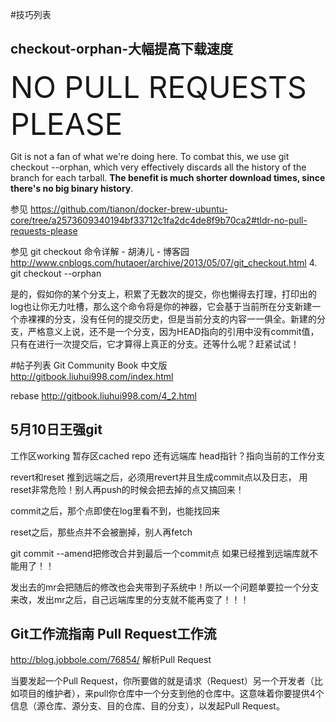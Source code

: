 

#技巧列表

## checkout-orphan-大幅提高下载速度

<font size = "10">NO PULL REQUESTS PLEASE</font>

Git is not a fan of what we're doing here. To combat this, we use git checkout --orphan, which very effectively discards all the history of the branch for each tarball. **The benefit is much shorter download times, since there's no big binary history**.

参见 <https://github.com/tianon/docker-brew-ubuntu-core/tree/a2573609340194bf33712c1fa2dc4de8f9b70ca2#tldr-no-pull-requests-please>

参见 git checkout 命令详解 - 胡涛儿 - 博客园
<http://www.cnblogs.com/hutaoer/archive/2013/05/07/git_checkout.html>
4. git checkout --orphan <branch>

是的，假如你的某个分支上，积累了无数次的提交，你也懒得去打理，打印出的log也让你无力吐槽，那么这个命令将是你的神器，它会基于当前所在分支新建一个赤裸裸的分支，没有任何的提交历史，但是当前分支的内容一一俱全。新建的分支，严格意义上说，还不是一个分支，因为HEAD指向的引用中没有commit值，只有在进行一次提交后，它才算得上真正的分支。还等什么呢？赶紧试试！

#帖子列表
Git Community Book 中文版 http://gitbook.liuhui998.com/index.html

rebase http://gitbook.liuhui998.com/4_2.html

## 5月10日王强git
 
工作区working
暂存区cached
repo
还有远端库
head指针？指向当前的工作分支
 
revert和reset
推到远端之后，必须用revert并且生成commit点以及日志，
用reset非常危险！别人再push的时候会把去掉的点又搞回来！
 
commit之后，那个点即使在log里看不到，也能找回来
 
reset之后，那些点并不会被删掉，别人再fetch
 
 
git commit --amend把修改合并到最后一个commit点
如果已经推到远端库就不能用了！！
 
 
发出去的mr会把随后的修改也会夹带到子系统中！所以一个问题单要拉一个分支来改，发出mr之后，自己远端库里的分支就不能再变了！！！

## Git工作流指南 Pull Request工作流
http://blog.jobbole.com/76854/
解析Pull Request

当要发起一个Pull Request，你所要做的就是请求（Request）另一个开发者（比如项目的维护者），来pull你仓库中一个分支到他的仓库中。这意味着你要提供4个信息（源仓库、源分支、目的仓库、目的分支），以发起Pull Request。



